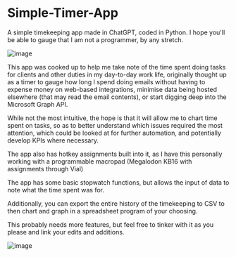 # Simple-Timer-App
A simple timekeeping app made in ChatGPT, coded in Python.  I hope you'll be able to gauge that I am not a programmer, by any stretch.

![image](https://github.com/DeepFri3d/Simple-Timer-App/assets/37976447/5d635bbc-f8ab-49c7-af96-7e3df7c8ebfb)

This app was cooked up to help me take note of the time spent doing tasks for clients and other duties in my day-to-day work life, originally thought up as a timer to gauge how long 
I spend doing emails without having to expense money on web-based integrations, minimise data being hosted elsewhere (that may read the email contents), or start digging deep into the Microsoft Graph API.  

While not the most intuitive, the hope is that it will allow me to chart time spent on tasks, so as 
to better understand which issues required the most attention, which could be looked at for further automation, and potentially develop KPIs where necessary.

The app also has hotkey assignments built into it, as I have this personally working with a programmable macropad (Megalodon KB16 with assignments through Vial)

The app has some basic stopwatch functions, but allows the input of data to note what the time spent was for.

Additionally, you can export the entire history of the timekeeping to CSV to then chart and graph in a spreadsheet program of your choosing.

This probably needs more features, but feel free to tinker with it as you please and link your edits and additions.

![image](https://github.com/DeepFri3d/Simple-Timer-App/assets/37976447/98d7f58d-06a5-4b8b-97f2-94ee756d69af)


